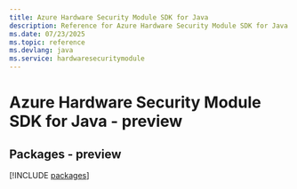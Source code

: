 ```yaml
---
title: Azure Hardware Security Module SDK for Java
description: Reference for Azure Hardware Security Module SDK for Java
ms.date: 07/23/2025
ms.topic: reference
ms.devlang: java
ms.service: hardwaresecuritymodule
---
```

# Azure Hardware Security Module SDK for Java - preview
## Packages - preview
[!INCLUDE [packages](hardware-security-module-index.md)]